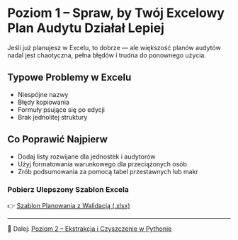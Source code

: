 # Poziom 1 – Spraw, by Twój Excelowy Plan Audytu Działał Lepiej

Jeśli już planujesz w Excelu, to dobrze — ale większość planów audytów nadal jest chaotyczna, pełna błędów i trudna do ponownego użycia.

## Typowe Problemy w Excelu

- Niespójne nazwy
- Błędy kopiowania
- Formuły psujące się po edycji
- Brak jednolitej struktury

## Co Poprawić Najpierw

- Dodaj listy rozwijane dla jednostek i audytorów
- Użyj formatowania warunkowego dla przeciążonych osób
- Zrób podsumowania za pomocą tabel przestawnych lub makr

### Pobierz Ulepszony Szablon Excela
👉 [Szablon Planowania z Walidacją (.xlsx)](../assets/templates/audit-plan-validated.xlsx)

---

📌 Dalej: [Poziom 2 – Ekstrakcja i Czyszczenie w Pythonie](level-2-python-pl.md)
